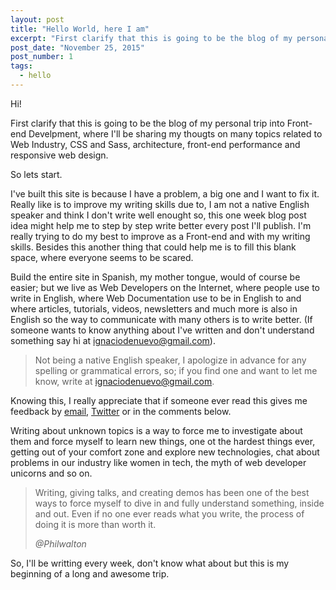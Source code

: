 ```yaml
---
layout: post
title: "Hello World, here I am"
excerpt: "First clarify that this is going to be the blog of my personal trip into Front-end Develpment, where I'll be sharing my thougts on many topics related to Web Industry, CSS and Sass, architecture, front-end performance and responsive web design."
post_date: "November 25, 2015"
post_number: 1
tags: 
  - hello
---
```

Hi!

First clarify that this is going to be the blog of my personal trip into Front-end Develpment, where I'll be sharing my thougts on many topics related to Web Industry, CSS and Sass, architecture, front-end performance and responsive web design.

So lets start.

I've built this site is because I have a problem, a big one and I want to fix it. Really like is to improve my writing skills due to, I am not a native English speaker and think I don't write well enought so, this one week blog post idea might help me to step by step write better every post I'll publish. I'm really trying to do my best to improve as a Front-end and with my writing skills. Besides this another thing that could help me is to fill this blank space, where everyone seems to be scared.

Build the entire site in Spanish, my mother tongue, would of course be easier; but we live as Web Developers on the Internet, where people use to write in English, where Web Documentation use to be in English to and where articles, tutorials, videos, newsletters and much more is also in English so the way to communicate with many others is to write better. (If someone wants to know anything about I've written and don't understand something say hi at [ignaciodenuevo@gmail.com](mailto:ignaciodenuevo@gmail.com)).

<div>
  <blockquote class="container  alert">
    <span>Not being a native English speaker, I apologize in advance for any spelling or grammatical errors, so; if you find one and want to let me know, write at <a href="mailto:ignaciodenuevo@gmail.com">ignaciodenuevo@gmail.com</a>.
    </span>
  </blockquote>
</div>

Knowing this, I really appreciate that if someone ever read this gives me feedback by [email](mailto:ignaciodenuevo@gmail.com), [Twitter](https://twitter.com/IgnaciodeNuevo) or in the comments below.

Writing about unknown topics is a way to force me to investigate about them and force myself to learn new things, one ot the hardest things ever, getting out of your comfort zone and explore new technologies, chat about problems in our industry like women in tech, the myth of web developer unicorns and so on.

<div class="blockquote">
  <blockquote class="container">
    <p>
      Writing, giving talks, and creating demos has been one of the best ways to force myself to dive in and fully understand something, inside and out. Even if no one ever reads what you write, the process of doing it is more than worth it.
    </p>
    <cite>
      @Philwalton
    </cite>
  </blockquote>
</div>

So, I'll be writting every week, don't know what about but this is my beginning of a long and awesome trip.
